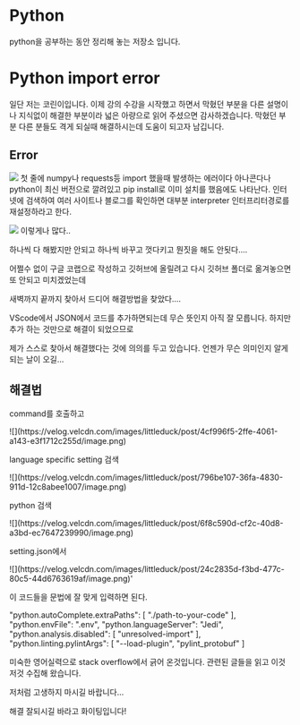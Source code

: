 # Python

python을 공부하는 동안 정리해 놓는 저장소 입니다.

<h1>Python import error</h1>
일단 저는 코린이입니다. 이제 강의 수강을 시작했고 하면서 막혔던 부분을 다른 설명이나 지식없이 해결한 부분이라 넓은 아량으로 읽어 주셨으면 감사하겠습니다. 막혔던 부분 다른 분들도 격게 되실때 해결하시는데 도움이 되고자 남깁니다.

<h2>Error</h2>

![](https://velog.velcdn.com/images/littleduck/post/f40e45cb-5ef0-4196-a780-3230696403cf/image.png)
첫 줄에 numpy나 requests등 import 했을때 발생하는 에러이다 아나콘다나 python이 최신 버전으로 깔려있고 pip install로 이미 설치를 했음에도 나타난다.
인터넷에 검색하여 여러 사이트나 블로그를 확인하면 대부분 interpreter 인터프리터경로를 재설정하라고 한다.


![](https://velog.velcdn.com/images/littleduck/post/f40e45cb-5ef0-4196-a780-3230696403cf/image.png)
이렇게나 많다..

하나씩 다 해봤지만 안되고 하나씩 바꾸고 껏다키고 뭔짓을 해도 안됫다....

어쩔수 없이 구글 코랩으로 작성하고 깃허브에 올릴려고 다시 깃허브 폴더로 옮겨놓으면 또 안되고 미치겠었는데

새벽까지 끝까지 찾아서 드디어 해결방법을 찾았다....

VScode에서 JSON에서 코드를 추가하면되는데 무슨 뜻인지 아직 잘 모릅니다. 하지만 추가 하는 것만으로 해결이 되었으므로

제가 스스로 찾아서 해결했다는 것에 의의를 두고 있습니다. 언젠가 무슨 의미인지 알게되는 날이 오길...

<h2>해결법</h2>
<p>command를 호출하고</p>
![](https://velog.velcdn.com/images/littleduck/post/4cf996f5-2ffe-4061-a143-e3f1712c255d/image.png)
<p>language specific setting 검색</p>
![](https://velog.velcdn.com/images/littleduck/post/796be107-36fa-4830-911d-12c8abee1007/image.png)
<p>python 검색</p>
![](https://velog.velcdn.com/images/littleduck/post/6f8c590d-cf2c-40d8-a3bd-ec7647239990/image.png)
<p>setting.json에서</p>
![](https://velog.velcdn.com/images/littleduck/post/24c2835d-f3bd-477c-80c5-44d6763619af/image.png)'

이 코드들을 문법에 잘 맞게 입력하면 된다.



"python.autoComplete.extraPaths": [
    "./path-to-your-code"
  ],
  "python.envFile": ".env",
  "python.languageServer": "Jedi",
  "python.analysis.disabled": [
    "unresolved-import"
  ],
  "python.linting.pylintArgs": [
    "--load-plugin",
    "pylint_protobuf"
  ]


미숙한 영어실력으로 stack overflow에서 긁어 온것입니다. 관련된 글들을 읽고 이것저것 수집해 왔습니다.

저처럼 고생하지 마시길 바랍니다...

해결 잘되시길 바라고 화이팅입니다!